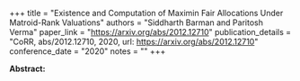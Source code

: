 +++
title = "Existence and Computation of Maximin Fair Allocations Under Matroid-Rank Valuations"
authors = "Siddharth Barman and Paritosh Verma"
paper_link = "https://arxiv.org/abs/2012.12710"
publication_details = "CoRR, abs/2012.12710, 2020, url: https://arxiv.org/abs/2012.12710"
conference_date = "2020"
notes = ""
+++

<b>Abstract:</b>
